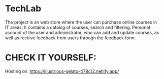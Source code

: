 # TechLab
The project is an web store where the user can purchase online courses in IT areas. It contains a catalog of courses, search and filtering. Personal account of the user and administrator, who can add and update courses, as well as receive feedback from users through the feedback form.

# CHECK IT YOURSELF:
Hosting on: https://illustrious-gelato-478c12.netlify.app/
